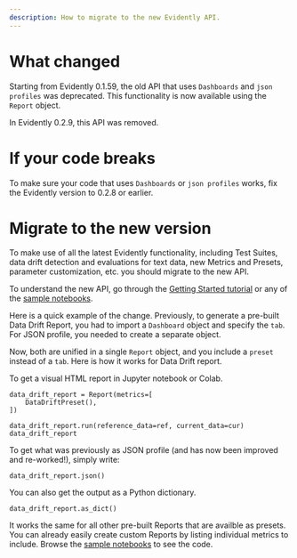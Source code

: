 ```yaml
---
description: How to migrate to the new Evidently API.
---
```


# What changed

Starting from Evidently 0.1.59, the old API that uses `Dashboards` and `json profiles` was deprecated. This functionality is now available using the `Report` object. 

In Evidently 0.2.9, this API was removed. 

# If your code breaks

To make sure your code that uses `Dashboards` or `json profiles` works, fix the Evidently version to 0.2.8 or earlier.

# Migrate to the new version

To make use of all the latest Evidently functionality, including Test Suites, data drift detection and evaluations for text data, new Metrics and Presets, parameter customization, etc. you should migrate to the new API. 

To understand the new API, go through the [Getting Started tutorial](../get-started/tutorial.md) or any of the [sample notebooks](../examples/examples.md). 

Here is a quick example of the change. Previously, to generate a pre-built Data Drift Report, you had to import a `Dashboard` object and specify the `tab`. For JSON profile, you needed to create a separate object.

Now, both are unified in a single `Report` object, and you include a `preset` instead of a `tab`. Here is how it works for Data Drift report.  

To get a visual HTML report in Jupyter notebook or Colab.

```
data_drift_report = Report(metrics=[
    DataDriftPreset(),
])

data_drift_report.run(reference_data=ref, current_data=cur)
data_drift_report
```

To get what was previously as JSON profile (and has now been improved and re-worked!), simply write:

```
data_drift_report.json()
```

You can also get the output as a Python dictionary.

```
data_drift_report.as_dict()
```

It works the same for all other pre-built Reports that are availble as presets. You can already easily create custom Reports by listing individual metrics to include. Browse the [sample notebooks](../examples/examples.md) to see the code.

